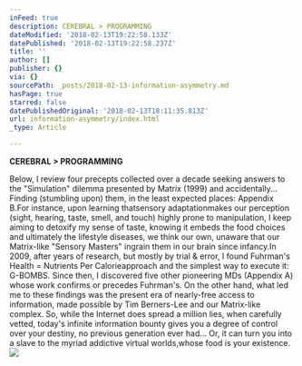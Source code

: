 ```yaml
---
inFeed: true
description: CEREBRAL > PROGRAMMING
dateModified: '2018-02-13T19:22:58.133Z'
datePublished: '2018-02-13T19:22:58.237Z'
title: ''
author: []
publisher: {}
via: {}
sourcePath: _posts/2018-02-13-information-asymmetry.md
hasPage: true
starred: false
datePublishedOriginal: '2018-02-13T18:11:35.813Z'
url: information-asymmetry/index.html
_type: Article

---
```

**CEREBRAL \> PROGRAMMING**

Below, I review four precepts collected over a decade seeking answers to the "Simulation" dilemma presented by Matrix (1999) and accidentally... Finding (stumbling upon) them, in the least expected places: Appendix B.For instance, upon learning thatsensory adaptationmakes our perception (sight, hearing, taste, smell, and touch) highly prone to manipulation, I keep aiming to detoxify my sense of taste, knowing it embeds the food choices and ultimately the lifestyle diseases, we think our own, unaware that our Matrix-like "Sensory Masters" ingrain them in our brain since infancy.In 2009, after years of research, but mostly by trial & error, I found Fuhrman's Health = Nutrients Per Calorieapproach and the simplest way to execute it: G-BOMBS. Since then, I discovered five other pioneering MDs (Appendix A) whose work confirms or precedes Fuhrman's. On the other hand, what led me to these findings was the present era of nearly-free access to information, made possible by Tim Berners-Lee and our Matrix-like complex. So, while the Internet does spread a million lies, when carefully vetted, today's infinite information bounty gives you a degree of control over your destiny, no previous generation ever had... Or, it can turn you into a slave to the myriad addictive virtual worlds,whose food is your existence.
![](https://the-grid-user-content.s3-us-west-2.amazonaws.com/b1f26295-52f3-4f51-ae5c-346a22bbc011.gif)